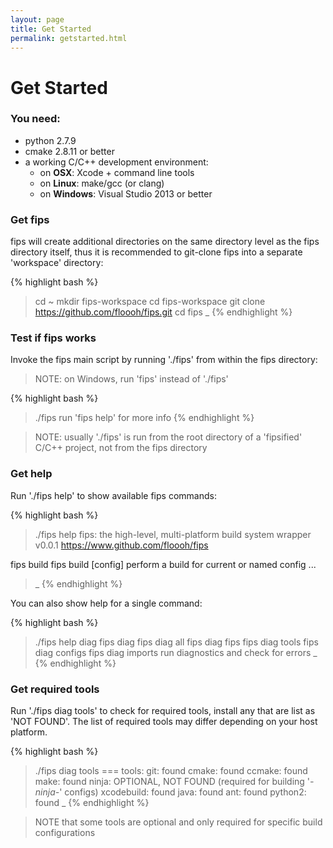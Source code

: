 ```yaml
---
layout: page
title: Get Started 
permalink: getstarted.html
---
```


# Get Started

### You need:

* python 2.7.9
* cmake 2.8.11 or better
* a working C/C++ development environment:
    * on **OSX**: Xcode + command line tools
    * on **Linux**: make/gcc (or clang)
    * on **Windows**: Visual Studio 2013 or better

### Get fips

fips will create additional directories on the same directory level as
the fips directory itself, thus it is recommended to git-clone fips into a separate
'workspace' directory:

{% highlight bash %}
> cd ~
> mkdir fips-workspace
> cd fips-workspace
> git clone https://github.com/floooh/fips.git
> cd fips
> _
{% endhighlight %}

### Test if fips works

Invoke the fips main script by running './fips' from within the fips directory:

> NOTE: on Windows, run 'fips' instead of './fips'

{% highlight bash %}
> ./fips
run 'fips help' for more info
{% endhighlight %}

> NOTE: usually './fips' is run from the root directory of a 'fipsified' C/C++
project, not from the fips directory

### Get help

Run './fips help' to show available fips commands:

{% highlight bash %}
> ./fips help
fips: the high-level, multi-platform build system wrapper
v0.0.1
https://www.github.com/floooh/fips

fips build
fips build [config]
   perform a build for current or named config
...
> _
{% endhighlight %}

You can also show help for a single command:

{% highlight bash %}
> ./fips help diag
fips diag
fips diag all
fips diag fips
fips diag tools
fips diag configs
fips diag imports
    run diagnostics and check for errors
> _
{% endhighlight %}


### Get required tools

Run './fips diag tools' to check for required tools, install any that are
list as 'NOT FOUND'. The list of required tools may differ depending on 
your host platform.

{% highlight bash %}
> ./fips diag tools
=== tools:
git:	found
cmake:	found
ccmake:	found
make:	found
ninja:	OPTIONAL, NOT FOUND (required for building '*-ninja-*' configs)
xcodebuild:	found
java:	found
ant:	found
python2:	found
> _
{% endhighlight %}

> NOTE that some tools are optional and only required for specific 
build configurations

